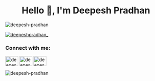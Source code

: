 <h1 align="center">Hello 👋, I'm Deepesh Pradhan</h1>

<p align="left"> <img src="https://komarev.com/ghpvc/?username=deepesh-pradhan&label=Profile%20views&color=0e75b6&style=flat" alt="deepesh-pradhan" /> </p>

<p align="left"> <a href="https://twitter.com/deepeshpradhan_" target="blank"><img src="https://img.shields.io/twitter/follow/deepeshpradhan_?logo=twitter&style=for-the-badge" alt="deepeshpradhan_" /></a> </p>

<h3 align="left">Connect with me:</h3>
<p align="left">
<a href="https://twitter.com/deepeshpradhan_" target="blank"><img align="center" src="https://raw.githubusercontent.com/rahuldkjain/github-profile-readme-generator/master/src/images/icons/Social/twitter.svg" alt="deepeshpradhan_" height="30" width="40" /></a>
<a href="https://linkedin.com/in/deepesh-pradhan-998949167/" target="blank"><img align="center" src="https://raw.githubusercontent.com/rahuldkjain/github-profile-readme-generator/master/src/images/icons/Social/linked-in-alt.svg" alt="deepesh pradhan" height="30" width="40" /></a>
<a href="https://instagram.com/deepeshpradhan__" target="blank"><img align="center" src="https://raw.githubusercontent.com/rahuldkjain/github-profile-readme-generator/master/src/images/icons/Social/instagram.svg" alt="deepeshpradhan__" height="30" width="40" /></a>
</p>


<p><img align="center" src="https://github-readme-streak-stats.herokuapp.com/?user=deepesh-pradhan&" alt="deepesh-pradhan" /></p>
